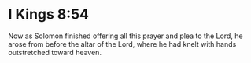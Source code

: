 # I Kings 8:54

Now as Solomon finished offering all this prayer and plea to the Lord, he arose from before the altar of the Lord, where he had knelt with hands outstretched toward heaven.
